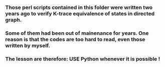 
### Those perl scripts contained in this folder were written two years ago to verify K-trace equivalence of states in directed graph.

### Some of them had been out of mainenance for years. One reason is that the codes are too hard to read, even those written by myself.

### The lesson are therefore: USE Python whenever it is possible !
